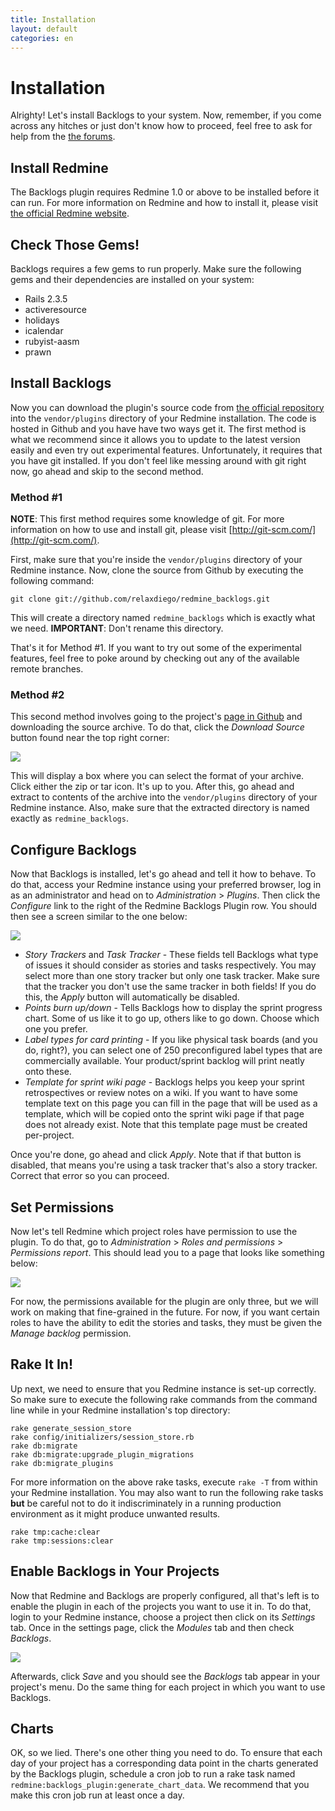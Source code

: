 ```yaml
---
title: Installation
layout: default
categories: en
---
```

# Installation

Alrighty! Let's install Backlogs to your system. Now, remember, if
you come across any hitches or just don't know how to proceed, feel
free to ask for help from the [the forums](http://backlogsplugin.morphexchange.com/projects/redmine-backlogs/boards).


## Install Redmine

The Backlogs plugin requires Redmine 1.0 or above to be installed
before it can run. For more information on Redmine and how to install
it, please visit [the official Redmine website](http://www.redmine.org/).


## Check Those Gems!

Backlogs requires a few gems to run properly. Make sure the following
gems and their dependencies are installed on your system:

* Rails 2.3.5
* activeresource
* holidays
* icalendar
* rubyist-aasm
* prawn


## Install Backlogs

Now you can download the plugin's source code from [the official repository](git://github.com/relaxdiego/redmine_backlogs.git)
into the `vendor/plugins` directory of your Redmine installation. The code is
hosted in Github and you have have two ways get it. The first method is
what we recommend since it allows you to update to the latest version easily and
even try out experimental features. Unfortunately, it requires that you have
git installed. If you don't feel like messing around with git right now, go
ahead and skip to the second method.


### Method #1

**NOTE**: This first method requires some knowledge of git. For more information on how
to use and install git, please visit [http://git-scm.com/](http://git-scm.com/).

First, make sure that you're inside the `vendor/plugins` directory
of your Redmine instance. Now, clone the source from Github by executing the following
command:

    git clone git://github.com/relaxdiego/redmine_backlogs.git

This will create a directory named `redmine_backlogs` which is exactly what we
need. **IMPORTANT**: Don't rename this directory.

That's it for Method #1. If you want to try out some of the experimental features,
feel free to poke around by checking out any of the available remote branches.


### Method #2

This second method involves going to the project's [page in Github](http://github.com/relaxdiego/redmine_backlogs)
and downloading the source archive. To do that, click the *Download Source* button
found near the top right corner:

![](../../assets/images/download_button.png)

This will display a box where you can select the format of your archive. Click
either the zip or tar icon. It's up to you. After this, go ahead and extract to
contents of the archive into the `vendor/plugins` directory of your Redmine
instance. Also, make sure that the extracted directory is named exactly as
`redmine_backlogs`.


## Configure Backlogs

Now that Backlogs is installed, let's go ahead and tell it how to behave.
To do that, access your Redmine instance using your preferred browser, 
log in as an administrator and head on to _Administration_ > _Plugins_.
Then click the _Configure_ link to the right of the Redmine Backlogs Plugin
row. You should then see a screen similar to the one below:

![](../../assets/images/configure_screen.png)

* _Story Trackers_ and _Task Tracker_ - These fields tell Backlogs what
type of issues it should consider as stories and tasks respectively. You
may select more than one story tracker but only one task tracker. Make
sure that the tracker you don't use the same tracker in both fields! If
you do this, the _Apply_ button will automatically be disabled.
* _Points burn up/down_ - Tells Backlogs how to display the sprint progress
chart. Some of us like it to go up, others like to go down. Choose which
one you prefer.
* _Label types for card printing_ - If you like physical task boards
(and you do, right?), you can select one of 250 preconfigured label types
that are commercially available. Your product/sprint backlog will print
neatly onto these.
* _Template for sprint wiki page_ - Backlogs helps you keep your sprint
retrospectives or review notes on a wiki. If you want to have some template
text on this page you can fill in the page that will be used as a
template, which will be copied onto the sprint wiki page if that page
does not already exist. Note that this template page must be created
per-project.

Once you're done, go ahead and click _Apply_. Note that if that button is
disabled, that means you're using a task tracker that's also a story tracker.
Correct that error so you can proceed.


## Set Permissions

Now let's tell Redmine which project roles have permission to use the plugin.
To do that, go to _Administration_ > _Roles and permissions_ > _Permissions report_.
This should lead you to a page that looks like something below:

![](../../assets/images/permissions_report.png)

For now, the permissions available for the plugin are only three, but we
will work on making that fine-grained in the future. For now, if you want
certain roles to have the ability to edit the stories and tasks, they must
be given the _Manage backlog_ permission. 

## Rake It In!

Up next, we need to ensure that you Redmine instance is set-up correctly. So
make sure to execute the following rake commands from the command line while
in your Redmine installation's top directory:

    rake generate_session_store
    rake config/initializers/session_store.rb
    rake db:migrate
    rake db:migrate:upgrade_plugin_migrations
    rake db:migrate_plugins

For more information on the above rake tasks, execute `rake -T` from within
your Redmine installation. You may also want to run the following rake tasks
**but** be careful not to do it indiscriminately in a running production 
environment as it might produce unwanted results.

    rake tmp:cache:clear
    rake tmp:sessions:clear


## Enable Backlogs in Your Projects

Now that Redmine and Backlogs are properly configured, all that's left is
to enable the plugin in each of the projects you want to use it in. To do that,
login to your Redmine instance, choose a project then click on its _Settings_
tab. Once in the settings page, click the _Modules_ tab and then check _Backlogs_.

![](../../assets/images/project_settings.png)

Afterwards, click _Save_ and you should see the _Backlogs_ tab appear in your
project's menu. Do the same thing for each project in which you want to use
Backlogs.


## Charts

OK, so we lied. There's one other thing you need to do. To ensure that each day
of your project has a corresponding data point in the charts generated by the
Backlogs plugin, schedule a cron job to run a rake task named 
`redmine:backlogs_plugin:generate_chart_data`. We recommend that you make this
cron job run at least once a day.
